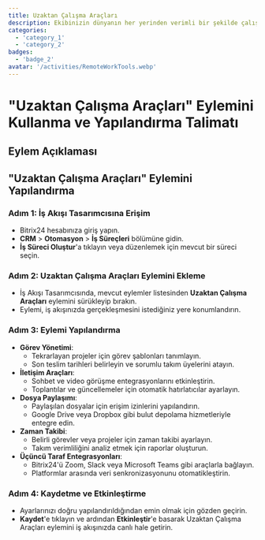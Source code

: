 ```yaml
---
title: Uzaktan Çalışma Araçları
description: Ekibinizin dünyanın her yerinden verimli bir şekilde çalışmasını sağlayın.
categories: 
  - 'category_1'
  - 'category_2'
badges: 
  - 'badge_2'
avatar: '/activities/RemoteWorkTools.webp'
---
```

# "Uzaktan Çalışma Araçları" Eylemini Kullanma ve Yapılandırma Talimatı

## Eylem Açıklaması

## **"Uzaktan Çalışma Araçları" Eylemini Yapılandırma**

### Adım 1: İş Akışı Tasarımcısına Erişim
- Bitrix24 hesabınıza giriş yapın.
- **CRM** > **Otomasyon** > **İş Süreçleri** bölümüne gidin.
- **İş Süreci Oluştur**'a tıklayın veya düzenlemek için mevcut bir süreci seçin.

### Adım 2: Uzaktan Çalışma Araçları Eylemini Ekleme
- İş Akışı Tasarımcısında, mevcut eylemler listesinden **Uzaktan Çalışma Araçları** eylemini sürükleyip bırakın.
- Eylemi, iş akışınızda gerçekleşmesini istediğiniz yere konumlandırın.

### Adım 3: Eylemi Yapılandırma
- **Görev Yönetimi**:
  - Tekrarlayan projeler için görev şablonları tanımlayın.
  - Son teslim tarihleri belirleyin ve sorumlu takım üyelerini atayın.
- **İletişim Araçları**:
  - Sohbet ve video görüşme entegrasyonlarını etkinleştirin.
  - Toplantılar ve güncellemeler için otomatik hatırlatıcılar ayarlayın.
- **Dosya Paylaşımı**:
  - Paylaşılan dosyalar için erişim izinlerini yapılandırın.
  - Google Drive veya Dropbox gibi bulut depolama hizmetleriyle entegre edin.
- **Zaman Takibi**:
  - Belirli görevler veya projeler için zaman takibi ayarlayın.
  - Takım verimliliğini analiz etmek için raporlar oluşturun.
- **Üçüncü Taraf Entegrasyonları**:
  - Bitrix24'ü Zoom, Slack veya Microsoft Teams gibi araçlarla bağlayın.
  - Platformlar arasında veri senkronizasyonunu otomatikleştirin.

### Adım 4: Kaydetme ve Etkinleştirme
- Ayarlarınızı doğru yapılandırıldığından emin olmak için gözden geçirin.
- **Kaydet**'e tıklayın ve ardından **Etkinleştir**'e basarak Uzaktan Çalışma Araçları eylemini iş akışınızda canlı hale getirin.
